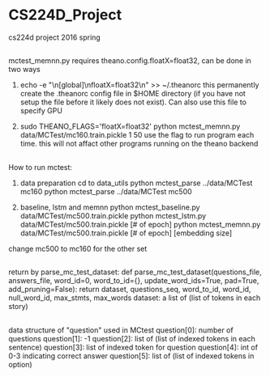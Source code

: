 # CS224D_Project
cs224d project 2016 spring

##
mctest_memnn.py requires theano.config.floatX=float32, can be done in two ways
1. echo -e "\n[global]\nfloatX=float32\n" >> ~/.theanorc
this permanently create the .theanorc config file in $HOME directory (if you have not setup the file before it likely does not exist). Can also use this file to specify GPU

2. sudo THEANO_FLAGS='floatX=float32' python mctest_memnn.py data/MCTest/mc160.train.pickle 1 50
use the flag to run program each time. this will not affact other programs running on the theano backend

##
How to run mctest:
1. data preparation
cd to data_utils
python mctest_parse ../data/MCTest mc160
python mctest_parse ../data/MCTest mc500

2. baseline, lstm and memnn
python mctest_baseline.py data/MCTest/mc500.train.pickle
python mctest_lstm.py data/MCTest/mc500.train.pickle [# of epoch]
python mctest_memnn.py data/MCTest/mc500.train.pickle [# of epoch] [embedding size]

change mc500 to mc160 for the other set

##
return by parse_mc_test_dataset:
def parse_mc_test_dataset(questions_file, answers_file, word_id=0, word_to_id={}, update_word_ids=True, pad=True, add_pruning=False):
return dataset, questions_seq, word_to_id, word_id, null_word_id, max_stmts, max_words
dataset: a list of  (list of tokens in each story)

##
data structure of "question" used in MCtest
question[0]: number of questions
question[1]: -1
question[2]: list of (list of indexed tokens in each sentence)
question[3]: list of indexed token for question
question[4]: int of 0-3 indicating correct answer
question[5]: list of (list of indexed tokens in option)
